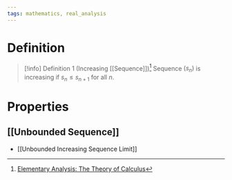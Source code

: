 ```yaml
---
tags: mathematics, real_analysis
---
```


# Definition

> [!info] Definition 1 (Increasing [[Sequence]])[^1]
> Sequence $(s_n)$ is increasing if $s_n \leq s_{n+1}$ for all $n$.

# Properties
## [[Unbounded Sequence]]
- [[Unbounded Increasing Sequence Limit]]

[^1]: [Elementary Analysis: The Theory of Calculus](zotero://open-pdf/library/items/GUY2WR3V?page=68)